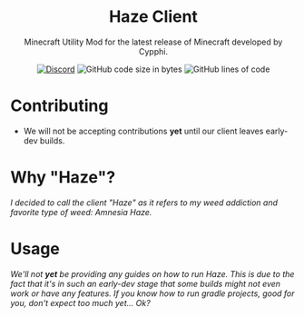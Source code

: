<h1 align="center">Haze Client</h1>

<p align="center">Minecraft Utility Mod for the latest release of Minecraft developed by Cypphi.</p>

<div align="center">
    <a href="https://discord.gg/c3VxXhcmgv"><img src="https://img.shields.io/discord/920967969411051530?logo=discord" alt="Discord"/></a>
    <img src="https://img.shields.io/github/languages/code-size/HazeClient/Haze" alt="GitHub code size in bytes"/>
    <img src="https://tokei.rs/b1/github/HazeClient/Haze" alt="GitHub lines of code"/>
</div>

# Contributing
- We will not be accepting contributions **yet** until our client leaves early-dev builds.

# Why "Haze"?
_I decided to call the client "Haze" as it refers to my weed addiction and favorite type of weed: Amnesia Haze._

# Usage
_We'll not **yet** be providing any guides on how to run Haze. This is due to the fact that it's in such an early-dev stage that some builds might not even work or have any features. If you know how to run gradle projects, good for you, don't expect too much yet... Ok?_
